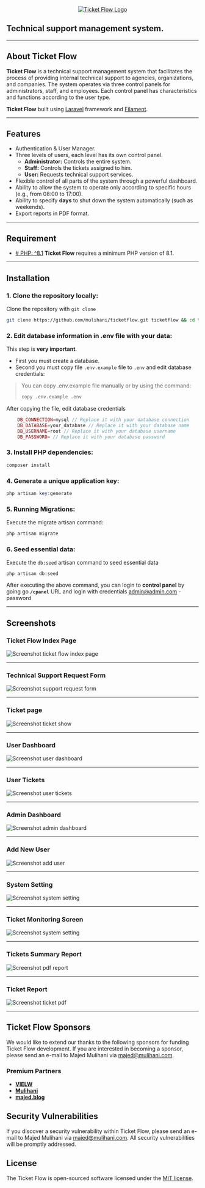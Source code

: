 

<p align="center"><a href="https://mulihani.com/home/en.html" target="_blank"><img src="https://ticketflow.mulihani.com/github/images/banner.png" alt="Ticket Flow Logo"></a></p>

## Technical support management system.

___

## About Ticket Flow

**Ticket Flow** is a technical support management system that facilitates the process of providing internal technical support to agencies, organizations, and companies. The system operates via three control panels for administrators, staff, and employees. Each control panel has characteristics and functions according to the user type.

**Ticket Flow** built using [Laravel](https://laravel.com/) framework and [Filament](https://filamentphp.com/).

___

## Features

* Authentication & User Manager.
* Three levels of users, each level has its own control panel.
    * **Administrator:** Controls the entire system.
    * **Staff:** Controls the tickets assigned to him. 
    * **User:** Requests technical support services.
* Flexible control of all parts of the system through a powerful dashboard.
* Ability to allow the system to operate only according to specific hours (e.g., from 08:00 to 17:00).
* Ability to specify **days** to shut down the system automatically (such as weekends).
* Export reports in PDF format.

___

## Requirement

* [# PHP: ^8.1](https://php.net) 
  **Ticket Flow** requires a minimum PHP version of 8.1.

___

## Installation

### 1. Clone the repository locally:

Clone the repository with `git clone`

```bash
git clone https://github.com/mulihani/ticketflow.git ticketflow && cd ticketflow
```
   
### 2. Edit database information in .env file with your data:

This step is **very important**. 
- First you must create a database. 
- Second you must copy file `.env.example` file to `.env` and edit database credentials:

>
> You can copy .env.example file manually or by using the command:
>```sh
>copy .env.example .env
>```
>

After copying the file, edit database credentials

```php
    DB_CONNECTION=mysql // Replace it with your database connection
    DB_DATABASE=your_database // Replace it with your database name
    DB_USERNAME=root // Replace it with your database username
    DB_PASSWORD= // Replace it with your database password
```

### 3. Install PHP dependencies:

```sh
composer install
```

### 4. Generate a unique application key:

```php
php artisan key:generate
```

### 5. Running Migrations:

Execute the migrate artisan command:

```sh
php artisan migrate
```

### 6. Seed essential data:

Execute the `db:seed` artisan command to seed essential data

```
php artisan db:seed
```
After executing the above command, you can login to **control panel** by going go **`/cpanel`** URL and login with credentials admin@admin.com - password
___

## Screenshots

### Ticket Flow Index Page
![Screenshot ticket flow index page](https://ticketflow.mulihani.com/github/images/Screenshots-index.png)
___

### Technical Support Request Form
![Screenshot support request form](https://ticketflow.mulihani.com/github/images/Screenshots-support-request-form.png)
___

### Ticket page
![Screenshot ticket show](https://ticketflow.mulihani.com/github/images/Screenshots-ticket-show.png)
___

### User Dashboard
![Screenshot user dashboard](https://ticketflow.mulihani.com/github/images/Screenshots-user-dashboard.png)
___

### User Tickets
![Screenshot user tickets](https://ticketflow.mulihani.com/github/images/Screenshots-user-tickets.png)
___

###  Admin Dashboard
![Screenshot admin dashboard](https://ticketflow.mulihani.com/github/images/Screenshots-admin-dashboard.png)
___

### Add New User
![Screenshot add user](https://ticketflow.mulihani.com/github/images/Screenshots-add-user.png)
___

### System Setting
![Screenshot system setting](https://ticketflow.mulihani.com/github/images/Screenshots-system-settings.png)
___

### Ticket Monitoring Screen
![Screenshot system setting](https://ticketflow.mulihani.com/github/images/Screenshots-ticket-monitoring-screen.png)
___

### Tickets Summary Report
![Screenshot pdf report](https://ticketflow.mulihani.com/github/images/Screenshots-pdf.png)
___

### Ticket Report
![Screenshot ticket pdf](https://ticketflow.mulihani.com/github/images/Screenshots-ticket-pdf.png)

___

## Ticket Flow Sponsors

We would like to extend our thanks to the following sponsors for funding Ticket Flow development. If you are interested in becoming a sponsor, please send an e-mail to Majed Mulihani via [majed@mulihani.com](mailto:majed@mulihani.com).

### Premium Partners

- **[VIELW](https://vielw.com/)**
- **[Mulihani](https://mulihani.com)**
- **[majed.blog](https://majed.blog/)**


## Security Vulnerabilities

If you discover a security vulnerability within Ticket Flow, please send an e-mail to Majed Mulihani via [majed@mulihani.com](mailto:majed@mulihani.com). All security vulnerabilities will be promptly addressed.

## License

The Ticket Flow is open-sourced software licensed under the [MIT license](https://opensource.org/licenses/MIT).
